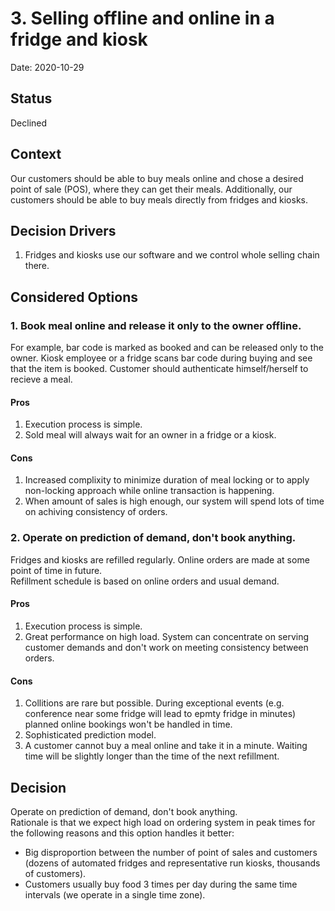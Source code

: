 # 3. Selling offline and online in a fridge and kiosk

Date: 2020-10-29

## Status

Declined

## Context
Our customers should be able to buy meals online and chose a desired point of sale (POS), where they can get their meals. Additionally, our customers should be able to buy meals directly from fridges and kiosks.<br>

## Decision Drivers
1. Fridges and kiosks use our software and we control whole selling chain there.

## Considered Options
### 1. Book meal online and release it only to the owner offline.
For example, bar code is marked as booked and can be released only to the owner.
Kiosk employee or a fridge scans bar code during buying and see that the item is booked. Customer should authenticate himself/herself to recieve a meal.

#### Pros
1. Execution process is simple.
2. Sold meal will always wait for an owner in a fridge or a kiosk.

#### Cons
1. Increased complixity to minimize duration of meal locking or to apply non-locking approach while online transaction is happening.
2. When amount of sales is high enough, our system will spend lots of time on achiving consistency of orders.

### 2. Operate on prediction of demand, don't book anything.
Fridges and kiosks are refilled regularly. Online orders are made at some point of time in future.<br>
Refillment schedule is based on online orders and usual demand.

#### Pros
1. Execution process is simple.
2. Great performance on high load. System can concentrate on serving customer demands and don't work on meeting consistency between orders.

#### Cons
1. Collitions are rare but possible. During exceptional events (e.g. conference near some fridge will lead to epmty fridge in minutes) planned online bookings won't be handled in time.
2. Sophisticated prediction model.
3. A customer cannot buy a meal online and take it in a minute. Waiting time will be slightly longer than the time of the next refillment.

## Decision
Operate on prediction of demand, don't book anything.<br>
Rationale is that we expect high load on ordering system in peak times for the following reasons and this option handles it better:
- Big disproportion between the number of point of sales and customers (dozens of automated fridges and representative run kiosks, thousands of customers).
- Customers usually buy food 3 times per day during the same time intervals (we operate in a single time zone).